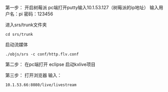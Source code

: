 第一步：
开启树莓派 pc端打开putty输入10.1.53.127（树莓派的ip地址）
输入用户名：pi 密码：123456

进入srs/trunk文件夹

```
cd srs/trunk
```

启动流媒体

```
./objs/srs -c conf/http.flv.conf  
```



第二步：
在pc端打开 eclipse 启动kxlive项目

第三步：
打开浏览器 输入：

```
10.1.53.66:8080/live/livestream
```

